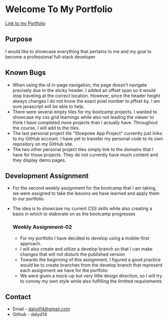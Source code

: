# Welcome To My Portfolio
[Link to my Portfolio](https://dalyd14.github.io/)

## Purpose
I would like to showcase everything that pertains to me and my goal to become a professional full-stack developer

## Known Bugs
* When using the id in-page navigation, the page doesn't navigate precisely due to the sticky header. I added an offset span so it would stop traveling at the correct location. However, since the header height always changes I do not know the exact pixel number to pffset by. I am sure javascript will be able to help.
* There were several empty tiles for my bootcamp projects. I wanted to showcase my css grid learnings while also not leading the viewer to think I have completed more projects than I actually have. Throughout the course, I will add to the tiles.
* The last personal project tile "Slowpoke App Project" currently just links to my GitHub account. I have yet to transfer my personal code to its own repository on my GitHub site.
* The two other personal project tiles simply link to the domains that I have for those projects. They do not currently have much content and they display demo pages.

## Development Assignment
* For the second weekly assignment for the bootcamp that I am taking, we were assigned to take the lessons we have learned and apply them to our portfolio.
* The idea is to showcase my current CSS skills while also creating a basis in which to elaborate on as the bootcamp progresses

  ### Weekly Assignment-02
  * For my portfolio I have decided to develop using a mobile-first approach.
  * I will also create and utilize a develop branch so that I can make changes that will not disturb the published version
  * Towards the beginning of this assignment, I figured a good practice would be to create branches from the develop branch that represent each assignment we have for the portfolio
  * We were given a mock-up but very little design direction, so I will try to convey my own style while also fulfilling the limitted requirements

## Contact
* Email  - dalyd14@gmail.com
* Github - dalyd14

